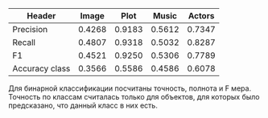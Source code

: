 |Header| Image |Plot |Music |Actors|
|---|---|---|---|---|
|Precision|     0.4268| 0.9183| 0.5612| 0.7347|
|Recall|         0.4807| 0.9318| 0.5032| 0.8287|
|F1|             0.4521| 0.9250| 0.5306| 0.7789|
|Accuracy class| 0.3566| 0.5586| 0.4586| 0.6078|

Для бинарной классификации посчитаны точность, полнота и F мера.
Точность по классам считалась только для объектов, для которых было предсказано, что данный класс в них есть.